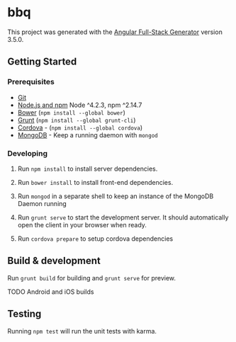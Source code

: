 # bbq

This project was generated with the [Angular Full-Stack Generator](https://github.com/DaftMonk/generator-angular-fullstack) version 3.5.0.

## Getting Started

### Prerequisites

- [Git](https://git-scm.com/)
- [Node.js and npm](nodejs.org) Node ^4.2.3, npm ^2.14.7
- [Bower](bower.io) (`npm install --global bower`)
- [Grunt](http://gruntjs.com/) (`npm install --global grunt-cli`)
- [Cordova](https://cordova.apache.org/) - (`npm install --global cordova`)
- [MongoDB](https://www.mongodb.org/) - Keep a running daemon with `mongod`


### Developing

1. Run `npm install` to install server dependencies.

2. Run `bower install` to install front-end dependencies.

3. Run `mongod` in a separate shell to keep an instance of the MongoDB Daemon running

4. Run `grunt serve` to start the development server. It should automatically open the client in your browser when ready.

5. Run `cordova prepare` to setup cordova dependencies

## Build & development

Run `grunt build` for building and `grunt serve` for preview.

TODO Android and iOS builds

## Testing

Running `npm test` will run the unit tests with karma.
